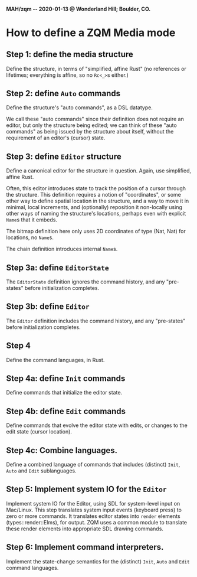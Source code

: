 #### MAH/zqm -- 2020-01-13 @ Wonderland Hill; Boulder, CO.

# How to define a ZQM Media mode

## Step 1: define the media structure

Define the structure, in terms of "simplified, affine Rust"
(no references or lifetimes; everything is affine, so no `Rc<_>`s either.)


## Step 2: define `Auto` commands

Define the structure's "auto commands", as a DSL datatype.

We call these "auto commands" since their definition does not
require an editor, but only the structure being edited; we can
think of these "auto commands" as being issued by the structure
about itself, without the requirement of an editor's (cursor) state.

## Step 3: define `Editor` structure

Define a canonical editor for the structure in question.  Again, use simplified, affine Rust.

Often, this editor introduces state to track the position of a
cursor through the structure.  This definition requires a notion of
"coordinates", or some other way to define spatial location in the
structure, and a way to move it in minimal, local increments, and
(optionally) reposition it non-locally using other ways of naming
the structure's locations, perhaps even with explicit `Name`s that it embeds.

The bitmap definition here only uses 2D coordinates of type (Nat, Nat) for locations, no `Name`s.

The chain definition introduces internal `Name`s.

## Step 3a: define `EditorState`

The `EditorState` definition
  ignores the command history, and any "pre-states" before initialization completes.

## Step 3b: define `Editor`

The `Editor` definition
  includes the command history, and any "pre-states" before initialization completes.

## Step 4

Define the command languages, in Rust.

## Step 4a: define `Init` commands

Define commands that initialize the editor state.

## Step 4b: define `Edit` commands

Define commands that evolve the editor state with edits,
  or changes to the edit state (cursor location).

## Step 4c: Combine languages.

Define a combined language of commands that includes (distinct) `Init`, `Auto`
and `Edit` sublanguages.

## Step 5: Implement system IO for the `Editor`

Implement system IO for the Editor, using SDL for system-level input
on Mac/Linux.  This step translates system input events (keyboard
press) to zero or more commands.  It translates editor states into
`render` elements (types::render::Elms), for output.  ZQM uses a
common module to translate these render elements into appropriate SDL
drawing commands.

## Step 6: Implement command interpreters.

Implement the state-change semantics for the (distinct) `Init`, `Auto`
and `Edit` command languages.

